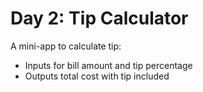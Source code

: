 # Day 2: Tip Calculator

A mini-app to calculate tip:
- Inputs for bill amount and tip percentage
- Outputs total cost with tip included
